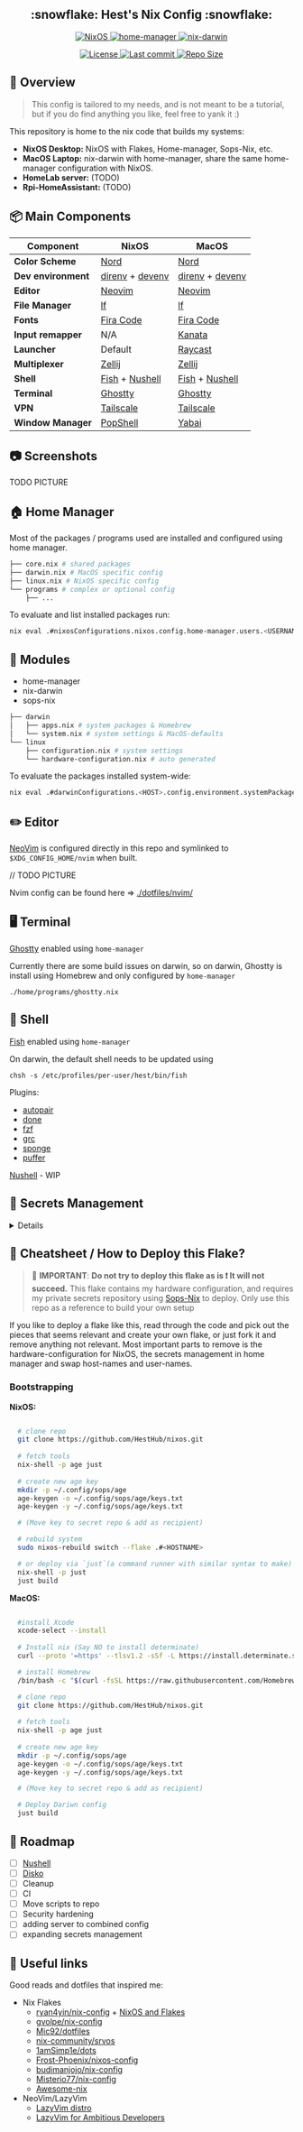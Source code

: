 <h2 align="center">:snowflake: Hest's Nix Config :snowflake:</h2>

<p align="center">
  <a href="https://nixos.org/">
    <img src="https://img.shields.io/badge/NixOS-unstable-informational.svg?style=for-the-badge&logo=nixos&color=5277C3&logoColor=D9E0EE&labelColor=302D41"
      alt="NixOS">
  </a>
  <a href="https://github.com/nix-community/home-manager">
    <img src="https://img.shields.io/badge/Home_manager-informational.svg?style=for-the-badge&logo=nixos&color=F2CDCD&logoColor=D9E0EE&labelColor=302D41"
      alt="home-manager">
  </a>
  <a href="https://github.com/nix-darwin/nix-darwin">
    <img src="https://img.shields.io/badge/Nix_Darwin-informational.svg?style=for-the-badge&logo=nixos&color=F2CDCD&logoColor=D9E0EE&labelColor=302D41"
      alt="nix-darwin">
  </a>
</p>
<p align="center">
<a href="https://github.com/HestHub/nixos/blob/main/LICENSE">
  <img alt="License"
       src="https://img.shields.io/github/license/HestHub/nixos?style=for-the-badge&logo=starship&color=A1C999&logoColor=D9E0EE&labelColor=252733" />
  <img alt="Last commit"
    src="https://img.shields.io/github/last-commit/HestHub/nixos?&style=for-the-badge&color=8D748C&logoColor=D9E0EE&labelColor=252733">
  <img alt="Repo Size"
    src="https://img.shields.io/github/repo-size/HestHub/nixos?color=%23DDB&label=SIZE&logo=codesandbox&style=for-the-badge&logoColor=D9E0EE&labelColor=252733">
  </a>
</p>

## 📖 Overview

> This config is tailored to my needs, and is not meant to be a tutorial,
> but if you do find anything you like, feel free to yank it :)

This repository is home to the nix code that builds my systems:

- **NixOS Desktop:** NixOS with Flakes, Home-manager, Sops-Nix, etc.
- **MacOS Laptop:** nix-darwin with home-manager,
  share the same home-manager configuration with NixOS.
- **HomeLab server:** (TODO)
- **Rpi-HomeAssistant:** (TODO)

## 📦 Main Components

| Component                    | NixOS               | MacOS               |
| ------------------- | ------------------- | ------------------- |
| **Color Scheme**    | [Nord]              | [Nord]              |
| **Dev environment** | [direnv] + [devenv] | [direnv] + [devenv] |
| **Editor**          | [Neovim]            | [Neovim]            |
| **File Manager**    | [lf]                | [lf]                |
| **Fonts**           | [Fira Code]         | [Fira Code]         |
| **Input remapper**  | N/A                 | [Kanata]            |
| **Launcher**        | Default             | [Raycast]           |
| **Multiplexer**     | [Zellij]            | [Zellij]            |
| **Shell**           | [Fish] + [Nushell]  | [Fish] + [Nushell]  |
| **Terminal**        | [Ghostty]           | [Ghostty]           |
| **VPN**             | [Tailscale]         | [Tailscale]         |
| **Window Manager**  | [PopShell]          | [Yabai]             |

## 📷 Screenshots

TODO PICTURE

## 🏠 Home Manager

Most of the packages / programs used are installed and configured using home manager.

``` bash
├── core.nix # shared packages
├── darwin.nix # MacOS specific config
├── linux.nix # NixOS specific config 
└── programs # complex or optional config
    ├── ...
```

To evaluate and list installed packages run:

``` bash
nix eval .#nixosConfigurations.nixos.config.home-manager.users.<USERNAME>.home.packages --json | jq
```

## 📂 Modules

- home-manager
- nix-darwin
- sops-nix

``` bash
├── darwin
│   ├── apps.nix # system packages & Homebrew
│   └── system.nix # system settings & MacOS-defaults
└── linux
    ├── configuration.nix # system settings
    └── hardware-configuration.nix # auto generated
```

To evaluate the packages installed system-wide:

``` bash
nix eval .#darwinConfigurations.<HOST>.config.environment.systemPackages --json | jq
```

## ✏️ Editor

[NeoVim](https://neovim.io/) is configured directly in this repo and symlinked to
`$XDG_CONFIG_HOME/nvim` when built.

// TODO PICTURE

Nvim config can be found here => [./dotfiles/nvim/](./dotfiles/nvim/)

## 🖥️ Terminal

[Ghostty](https://ghostty.org/) enabled using `home-manager`

Currently there are some build issues on darwin,
so on darwin, Ghostty is install using Homebrew
and only configured by `home-manager`

`./home/programs/ghostty.nix`

## 🐚 Shell

[Fish](https://fishshell.com/) enabled using `home-manager`

On darwin, the default shell needs to be updated using

`chsh -s /etc/profiles/per-user/hest/bin/fish`

Plugins:

- [autopair](https://github.com/jorgebucaran/autopair.fish)
- [done](https://github.com/franciscolourenco/done)
- [fzf](https://github.com/PatrickF1/fzf.fish)
- [grc](https://github.com/oh-my-fish/plugin-grc)
- [sponge](https://github.com/meaningful-ooo/sponge)
- [puffer](https://github.com/nickeb96/puffer-fish)

[Nushell](https://www.nushell.sh/) - WIP

## 🔐 Secrets Management

<details>

I manage the secrets used in this repository using [Sops-Nix](https://github.com/Mic92/sops-nix).
The secrets are encrypted and then stored in a private repository
that is then used as a flake input.

All the secrets are encrypted using [age](https://github.com/FiloSottile/age)
and the secrets can only be decrypted
host specific keys, that needs to be generated before initial setup.

### setup sops

For the initial setup a new private repo is used.

Following this
[blog post](https://zohaib.me/managing-secrets-in-nixos-home-manager-with-sops/)
the first step is to create a
host specific age key file that is used encrypt/decrypt.

``` bash
mkdir -p ~/.config/sops/age
age-keygen -o ~/.config/sops/age/keys.txt # generate key
age-keygen -y ~/.config/sops/age/keys.txt # fetch public key
```

To generate secrets, sops need a blueprint file to know what to do:

In the private repo create `.sops.yaml`

``` yaml
keys:
  - &host1 <YOUR PUBLIC KEY>
creation_rules:
  - path_regex: secrets.yaml$
    key_groups:
    - age:
      - *host1
```

Once the age file and sops blueprint is in place,
modifying sops secrets are done using the sops CLI

``` bash
# if sops is not installed yet
nix-shell -p sops --run "sops secrets.yaml"

# if sops already in place
sops secrets.yaml
```

This will open a decrypted `secrets.yaml` file that can be edited freely.
On closing the file, sops will re-encrypt the file, making it safe to store/send.

### using secrets

To use sops secrets in the flake, the first step is to import the sops module
as well as the private repo as a flake.

`flake.nix`

``` Nix
inputs = {
  sops-nix.url = "github:Mic92/sops-nix";

  dot-secrets = {
    url = "git+ssh://git@github.com/HestHub/dot-secrets.git";
    flake = false;
  };
};
...
# include sops module in home manager

home-manager.darwinModules.home-manager
{
  ...
  home-manager.sharedModules = [
    sops-nix.homeManagerModules.sops
  ];
  ...
}

```

Then in the home-manager config, sops can be used to pick out
and decrypt any defined secrets.
Sops will create new files with the content found in the `secrets.yaml` file

``` Nix
  sops = {
    # select key to use for decryption
    age.keyFile = "${config.home.homeDirectory}/.config/sops/age/keys.txt";

    # select file to decrypt from secrets repo
    defaultSopsFile = "${inputs.dot-secrets}/secrets.yaml";
    
    secrets = {
      # create new file from the secret used
      "ssh/key".path = "${config.home.homeDirectory}/.ssh/id_X";
    };
  };
```

### adding new hosts

To allow a new host to decrypt the secrets, it has to be added as a new sops recipient

``` yaml
keys:
  - &host1 <YOUR PUBLIC KEY>
  - &host2 <SECOND PUBLIC KEY>
creation_rules:
  - path_regex: secrets.yaml$
    key_groups:
      - age: [*host1, *host2]
```

With the new host key in place, `sops updatekeys secrets.yaml`
will add `host2` key as a new recipient

### alternatives

Another popular, possibly simpler solution is to use
[Agenix](https://github.com/ryantm/agenix) to manage secrets.
Sops demands a somewhat more complex initial setup,
but once in place, the workflow it quite simple.

The primary reason Sops is used over Agenix
is due to some rumblings online that Agenix
needs some workarounds to work well on Darwin.

This might be old hat and not applicable anymore,
but Sops seemed to be the safe choice for Darwin.

</details>

## 📜 Cheatsheet / How to Deploy this Flake?

> :red_circle: **IMPORTANT**: **Do not try to deploy this flake as is :exclamation:
> It will not succeed.** This flake contains my hardware configuration,
> and requires my private secrets repository
> using [Sops-Nix](https://github.com/Mic92/sops-nix) to deploy.
> Only use this repo as a reference to build your own setup

If you like to deploy a flake like this,
read through the code and pick out the pieces
that seems relevant and create your own flake,
or just fork it and remove anything not relevant.
Most important parts to remove is the hardware-configuration for NixOS,
the secrets management in home manager and swap host-names and user-names.

### Bootstrapping

**NixOS:**

```bash

  # clone repo
  git clone https://github.com/HestHub/nixos.git
  
  # fetch tools
  nix-shell -p age just
 
  # create new age key
  mkdir -p ~/.config/sops/age
  age-keygen -o ~/.config/sops/age/keys.txt
  age-keygen -y ~/.config/sops/age/keys.txt

  # (Move key to secret repo & add as recipient)

  # rebuild system
  sudo nixos-rebuild switch --flake .#<HOSTNAME>

  # or deploy via `just`(a command runner with similar syntax to make) & Justfile
  nix-shell -p just
  just build

```

**MacOS:**

```bash

  #install Xcode
  xcode-select --install
  
  # Install nix (Say NO to install determinate)
  curl --proto '=https' --tlsv1.2 -sSf -L https://install.determinate.systems/nix | sh -s -- install

  # install Homebrew
  /bin/bash -c "$(curl -fsSL https://raw.githubusercontent.com/Homebrew/install/HEAD/install.sh)"

  # clone repo
  git clone https://github.com/HestHub/nixos.git
  
  # fetch tools
  nix-shell -p age just
 
  # create new age key
  mkdir -p ~/.config/sops/age
  age-keygen -o ~/.config/sops/age/keys.txt
  age-keygen -y ~/.config/sops/age/keys.txt

  # (Move key to secret repo & add as recipient)

  # Deploy Dariwn config
  just build

```

## 🚧 Roadmap

- [ ] [Nushell](https://www.nushell.sh/)
- [ ] [Disko](https://github.com/nix-community/disko)
- [ ] Cleanup
- [ ] CI
- [ ] Move scripts to repo
- [ ] Security hardening
- [ ] adding server to combined config
- [ ] expanding secrets management

## 🔗 Useful links

Good reads and dotfiles that inspired me:

- Nix Flakes
  - [ryan4yin/nix-config](https://github.com/ryan4yin/nix-config) + [NixOS and Flakes](https://nixos-and-flakes.thiscute.world/preface)
  - [gvolpe/nix-config](https://github.com/gvolpe/nix-config)
  - [Mic92/dotfiles](https://github.com/Mic92/dotfiles)
  - [nix-community/srvos](https://github.com/nix-community/srvos)
  - [1amSimp1e/dots](https://github.com/1amSimp1e/dots)
  - [Frost-Phoenix/nixos-config](https://github.com/Frost-Phoenix/nixos-config)
  - [budimanjojo/nix-config](https://github.com/budimanjojo/nix-config)
  - [Misterio77/nix-config](https://github.com/Misterio77/nix-config)
  - [Awesome-nix](https://github.com/nix-community/awesome-nix)
- NeoVim/LazyVim
  - [LazyVim distro](https://www.lazyvim.org/)
  - [LazyVim for Ambitious Developers](https://lazyvim-ambitious-devs.phillips.codes/course/chapter-1/)
  
[PopShell]:https://github.com/pop-os/shell
[Yabai]:https://github.com/koekeishiya/yabai
[Ghostty]:https://ghostty.org/
[Zellij]:https://zellij.dev/
[Raycast]:https://www.raycast.com/
[Nord]:https://www.nordtheme.com/
[Tailscale]:https://tailscale.com/
[Kanata]:https://github.com/jtroo/kanata
[lf]:https://github.com/gokcehan/lf
[Fish]:https://fishshell.com/
[Nushell]:https://www.nushell.sh/
[Neovim]:https://neovim.io/
[Fira Code]:https://github.com/tonsky/FiraCode
[direnv]:https://direnv.net/
[devenv]:https://devenv.sh/
